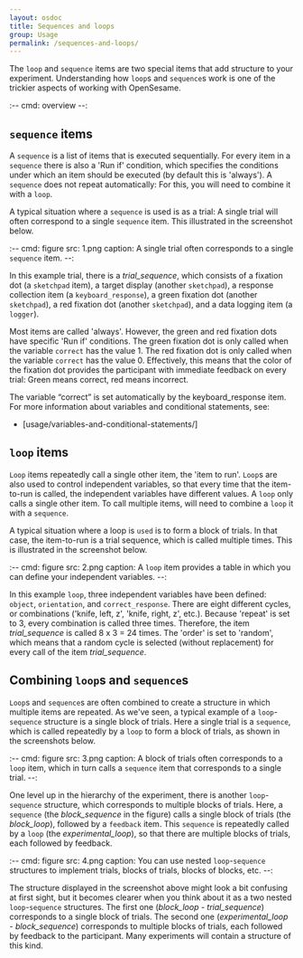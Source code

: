```yaml
---
layout: osdoc
title: Sequences and loops
group: Usage
permalink: /sequences-and-loops/
---
```


The `loop` and `sequence` items are two special items that add structure to your experiment. Understanding how `loop`s and `sequence`s work is one of the trickier aspects of working with OpenSesame.

:--
cmd: overview
--:

## `sequence` items

A `sequence` is a list of items that is executed sequentially. For every item in a `sequence` there is also a 'Run if' condition, which specifies the conditions under which an item should be executed (by default this is 'always'). A `sequence` does not repeat automatically: For this, you will need to combine it with a `loop`.

A typical situation where a `sequence` is used is as a trial: A single trial will often correspond to a single `sequence` item. This illustrated in the screenshot below.

:--
cmd: figure
src: 1.png
caption: A single trial often corresponds to a single `sequence` item.
--:

In this example trial, there is a *trial_sequence*, which consists of a fixation dot (a `sketchpad` item), a target display (another `sketchpad`), a response collection item (a `keyboard_response`), a green fixation dot (another `sketchpad`), a red fixation dot (another `sketchpad`), and a data logging item (a `logger`).

Most items are called 'always'. However, the green and red fixation dots have specific 'Run if' conditions. The green fixation dot is only called when the variable `correct` has the value 1. The red fixation dot is only called when the variable `correct` has the value 0. Effectively, this means that the color of the fixation dot provides the participant with immediate feedback on every trial: Green means correct, red means incorrect.

The variable “correct” is set automatically by the keyboard_response item. For more information about variables and conditional statements, see:
	
- [usage/variables-and-conditional-statements/]

## `loop` items

`Loop` items repeatedly call a single other item, the 'item to run'. `Loop`s are also used to control independent variables, so that every time that the item-to-run is called, the independent variables have different values. A `loop` only calls a single other item. To call multiple items, will need to combine a `loop` it with a `sequence`.

A typical situation where a loop is `used` is to form a block of trials. In that case, the item-to-run is a trial sequence, which is called multiple times. This is illustrated in the screenshot below.

:--
cmd: figure
src: 2.png
caption: A `loop` item provides a table in which you can define your independent variables.
--:

In this example `loop`, three independent variables have been defined: `object`, `orientation`, and `correct_response`. There are eight different cycles, or combinations ('knife, left, z', 'knife, right, z', etc.). Because 'repeat' is set to 3, every combination is called three times. Therefore, the item *trial_sequence* is called 8 x 3 = 24 times. The 'order' is set to 'random', which means that a random cycle is selected (without replacement) for every call of the item *trial_sequence*.

## Combining `loop`s and `sequence`s

`Loop`s and `sequence`s are often combined to create a structure in which multiple items are repeated. As we've seen, a typical example of a `loop`-`sequence` structure is a single block of trials. Here a single trial is a `sequence`, which is called repeatedly by a `loop` to form a block of trials, as shown in the screenshots below.

:--
cmd: figure
src: 3.png
caption: A block of trials often corresponds to a `loop` item, which in turn calls a `sequence` item that corresponds to a single trial.
--:

One level up in the hierarchy of the experiment, there is another `loop`-`sequence` structure, which corresponds to multiple blocks of trials. Here, a `sequence` (the *block_sequence* in the figure) calls a single block of trials (the *block_loop*), followed by a `feedback` item. This `sequence` is repeatedly called by a `loop` (the *experimental_loop*), so that there are multiple blocks of trials, each followed by feedback.

:--
cmd: figure
src: 4.png
caption: You can use nested `loop`-`sequence` structures to implement trials, blocks of trials, blocks of blocks, etc.
--:

The structure displayed in the screenshot above might look a bit confusing at first sight, but it becomes clearer when you think about it as a two nested `loop`-`sequence` structures. The first one (*block_loop* - *trial_sequence*) corresponds to a single block of trials. The second one (*experimental_loop* - *block_sequence*) corresponds to multiple blocks of trials, each followed by feedback to the participant. Many experiments will contain a structure of this kind.

[timing]: /miscellaneous/timing
[usage/variables-and-conditional-if-statements/]: /usage/variables-and-conditional-statements/